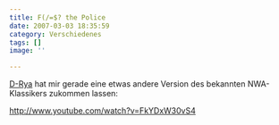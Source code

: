 ```yaml
---
title: F(/=$? the Police
date: 2007-03-03 18:35:59
category: Verschiedenes
tags: []
image: ''

---
```


[D-Rya](http://derschan.blogspot.com) hat mir gerade eine etwas andere Version des bekannten NWA-Klassikers zukommen lassen:  

  

<http://www.youtube.com/watch?v=FkYDxW30vS4>
